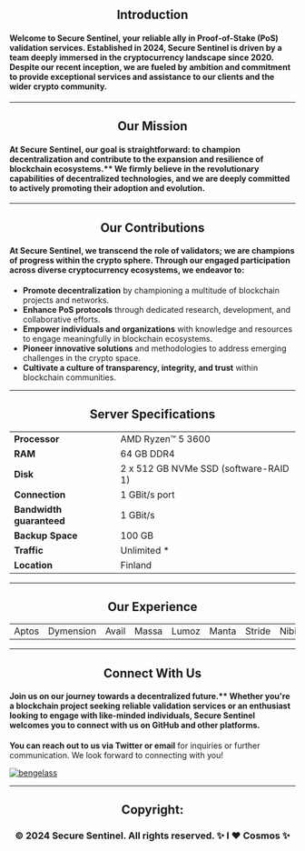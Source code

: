 <h2 align="center">Introduction</h1>
<h4 align="left">Welcome to Secure Sentinel, your reliable ally in Proof-of-Stake (PoS) validation services. Established in 2024, Secure Sentinel is driven by a team deeply immersed in the cryptocurrency landscape since 2020. Despite our recent inception, we are fueled by ambition and commitment to provide exceptional services and assistance to our clients and the wider crypto community.</h4>

---

<h2 align="center">Our Mission</h1>
<h4 align="left">At Secure Sentinel, our goal is straightforward: to champion decentralization and contribute to the expansion and resilience of blockchain ecosystems.** We firmly believe in the revolutionary capabilities of decentralized technologies, and we are deeply committed to actively promoting their adoption and evolution.</h4>

---
<h2 align="center">Our Contributions</h2>
<h4 align="left"> At Secure Sentinel, we transcend the role of validators; we are champions of progress within the crypto sphere. Through our engaged participation across diverse cryptocurrency ecosystems, we endeavor to:</h4>
<ul>
  <li><strong>Promote decentralization</strong> by championing a multitude of blockchain projects and networks.</li>
  <li><strong>Enhance PoS protocols</strong> through dedicated research, development, and collaborative efforts.</li>
  <li><strong>Empower individuals and organizations</strong> with knowledge and resources to engage meaningfully in blockchain ecosystems.</li>
  <li><strong>Pioneer innovative solutions</strong> and methodologies to address emerging challenges in the crypto space.</li>
  <li><strong>Cultivate a culture of transparency, integrity, and trust</strong> within blockchain communities.</li>
</ul>

---

<h2 align="center">Server Specifications</h2>
<table align="center">
  <tr>
    <td><strong>Processor</strong></td>
    <td>AMD Ryzen™ 5 3600</td>
  </tr>
  <tr>
    <td><strong>RAM</strong></td>
    <td>64 GB DDR4</td>
  </tr>
  <tr>
    <td><strong>Disk</strong></td>
    <td>2 x 512 GB NVMe SSD (software-RAID 1)</td>
  </tr>
  <tr>
    <td><strong>Connection</strong></td>
    <td>1 GBit/s port</td>
  </tr>
  <tr>
    <td><strong>Bandwidth guaranteed</strong></td>
    <td>1 GBit/s</td>
  </tr>
  <tr>
    <td><strong>Backup Space</strong></td>
    <td>100 GB</td>
  </tr>
  <tr>
    <td><strong>Traffic</strong></td>
    <td>Unlimited *</td>
  </tr>
  <tr>
    <td><strong>Location</strong></td>
    <td>Finland</td>
  </tr>
</table>

---

<h2 align="center">Our Experience</h3>
<table style="width: 100%;">
  <tr>
    <td>Aptos</td>
    <td>Dymension</td>
    <td>Avail</td>
    <td>Massa</td>
    <td>Lumoz</td>
    <td>Manta</td>
    <td>Stride</td>
    <td>Nibiru</td>
    <td>Sui</td>
    <td>Dusk</td>
    <td>Quasar</td>
    <td>Sarcophagus</td>
    <td>Erbie</td>
    <td>Mantra</td>
  </tr>
</table>



---
<h2 align="center">Connect With Us</h2>
<h4 align="left">Join us on our journey towards a decentralized future.** Whether you're a blockchain project seeking reliable validation services or an enthusiast looking to engage with like-minded individuals, Secure Sentinel welcomes you to connect with us on GitHub and other platforms.</h4>

**You can reach out to us via Twitter or email** for inquiries or further communication. We look forward to connecting with you!


<p align="left"> <a href="https://twitter.com/bengelass" target="blank"><img src="https://img.shields.io/twitter/follow/bengelass?logo=twitter&style=for-the-badge" alt="bengelass" /></a> </p>

---

<h2 align="center">Copyright:</h2>
<h3 align="center">© 2024 Secure Sentinel. All rights reserved. ✨ I ❤️ Cosmos ✨</h3>





